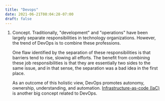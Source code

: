 ```yaml
---
title: "Devops"
date: 2021-06-21T08:04:28-07:00
draft: false
---
```


1. Concept. Traditionally, "development" and "operations" have been largely separate responsibilities in technology organizations. However, the trend of DevOps is to combine these professions.

   One flaw identified by the separation of these responsibilities is that barriers tend to rise, slowing all efforts. The benefit from combining these job responsibilities is that they are essentially two sides to the same issue, and in that sense, the separation was a bad idea in the first place.

   As an outcome of this holistic view, DevOps promotes autonomy, ownership, understanding, and automation. [Infrastructure-as-code (IaC)](#infrastructure-as-code-iac) is another big concept related to DevOps.
